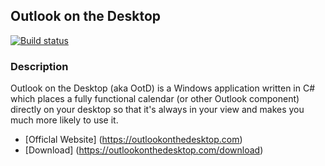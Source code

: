 ## Outlook on the Desktop

[![Build status](https://ci.appveyor.com/api/projects/status/dl2uq05i9yaowavd?svg=true)](https://ci.appveyor.com/project/mscrivo/ootd)

### Description
Outlook on the Desktop (aka OotD) is a Windows application written in C# which places a fully functional calendar (or other Outlook component) directly on your desktop so that it's always in your view and makes you much more likely to use it.

* [Officlal Website] (https://outlookonthedesktop.com)
* [Download] (https://outlookonthedesktop.com/download)
